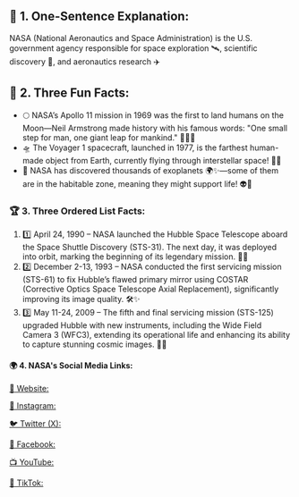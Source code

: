 <!DOCTYPE html>
<html>
  <head>
    <meta charset=UTF-8>
  </head>
  <body>
    <section>
      <h1>🚀 1. One-Sentence Explanation:</h1>
      <p>NASA (National Aeronautics and Space Administration) is the U.S. government agency responsible for space exploration 🛰️, scientific discovery 🔬, and aeronautics research ✈️</p>
      <h2>🌟 2. Three Fun Facts:</h2>
      <ul>
      <li>🌕 NASA’s Apollo 11 mission in 1969 was the first to land humans on the Moon—Neil Armstrong made history with his famous words: "One small step for man, one giant leap for mankind." 🚀👨‍🚀</li>
        <li>🛸 The Voyager 1 spacecraft, launched in 1977, is the farthest human-made object from Earth, currently flying through interstellar space! 🌌🚀</li>
          <li>🔭 NASA has discovered thousands of exoplanets 🌍✨—some of them are in the habitable zone, meaning they might support life! 👽💫</li>
      </ul>
      <h3>🏆 3. Three Ordered List Facts:</h3>
      <ol>
        <li>1️⃣ April 24, 1990 – NASA launched the Hubble Space Telescope aboard the Space Shuttle Discovery (STS-31). The next day, it was deployed into orbit, marking the beginning of its legendary mission. 🚀🔭</li>
          <li>2️⃣ December 2-13, 1993 – NASA conducted the first servicing mission (STS-61) to fix Hubble’s flawed primary mirror using COSTAR (Corrective Optics Space Telescope Axial Replacement), significantly improving its image quality. 🛠️✨</li>
            <li>3️⃣ May 11-24, 2009 – The fifth and final servicing mission (STS-125) upgraded Hubble with new instruments, including the Wide Field Camera 3 (WFC3), extending its operational life and enhancing its ability to capture stunning cosmic images. 🌌📸</li>
      </ol>
      <h4>🌍 4. NASA's Social Media Links:</h4>
      <a href="download (2).jpg">
        <p>📡 Website:</p>
      </a>
      <a href="https://www.instagram.com/nasa">
      <p>📸 Instagram:</p>
      </a>
      <a href="https://x.com/NASA">
      <p>🐦 Twitter (X):</p>
        </a>
      <a href="https://www.facebook.com/NASA">
<p>📘 Facebook:</p>
      </a>
      <a href="https://www.youtube.com/NASA">
        <p>📺 YouTube: </p>
      </a>
      <a href="https://www.tiktok.com/@nasa">
<p>🎵 TikTok:</p>
      </a>
<a href="download (2).jpg">
<img src="
 </body>
</html>
